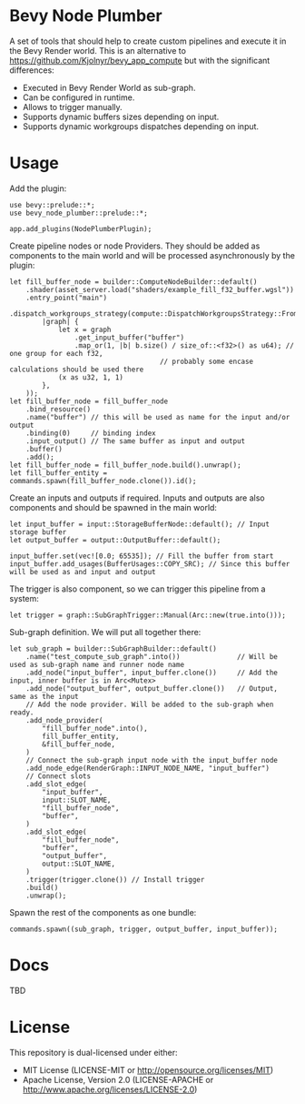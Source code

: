 # Bevy Node Plumber

A set of tools that should help to create custom pipelines and execute it in the Bevy Render world. 
This is an alternative to https://github.com/Kjolnyr/bevy_app_compute but with the significant differences:
* Executed in Bevy Render World as sub-graph.
* Can be configured in runtime.
* Allows to trigger manually.
* Supports dynamic buffers sizes depending on input.
* Supports dynamic workgroups dispatches depending on input. 

# Usage

Add the plugin:
```
use bevy::prelude::*;
use bevy_node_plumber::prelude::*;

app.add_plugins(NodePlumberPlugin);
```

Create pipeline nodes or node Providers. They should be added as components to the main world and will be processed asynchronously by the plugin:

```
let fill_buffer_node = builder::ComputeNodeBuilder::default()
    .shader(asset_server.load("shaders/example_fill_f32_buffer.wgsl"))
    .entry_point("main")
    .dispatch_workgroups_strategy(compute::DispatchWorkgroupsStrategy::FromGraphContext(
        |graph| {
            let x = graph
                .get_input_buffer("buffer")
                .map_or(1, |b| b.size() / size_of::<f32>() as u64); // one group for each f32, 
                                     // probably some encase calculations should be used there
            (x as u32, 1, 1)
        },
    ));
let fill_buffer_node = fill_buffer_node
    .bind_resource()
    .name("buffer") // this will be used as name for the input and/or output
    .binding(0)     // binding index
    .input_output() // The same buffer as input and output
    .buffer()
    .add();
let fill_buffer_node = fill_buffer_node.build().unwrap();
let fill_buffer_entity = commands.spawn(fill_buffer_node.clone()).id();
```

Create an inputs and outputs if required. Inputs and outputs are also components and should be spawned in the main world:

```
let input_buffer = input::StorageBufferNode::default(); // Input storage buffer
let output_buffer = output::OutputBuffer::default();

input_buffer.set(vec![0.0; 65535]); // Fill the buffer from start
input_buffer.add_usages(BufferUsages::COPY_SRC); // Since this buffer will be used as and input and output
```

The trigger is also component, so we can trigger this pipeline from a system:

```
let trigger = graph::SubGraphTrigger::Manual(Arc::new(true.into()));
```

Sub-graph definition. We will put all together there:

```
let sub_graph = builder::SubGraphBuilder::default()
    .name("test_compute_sub_graph".into())              // Will be used as sub-graph name and runner node name
    .add_node("input_buffer", input_buffer.clone())     // Add the input, inner buffer is in Arc<Mutex>
    .add_node("output_buffer", output_buffer.clone())   // Output, same as the input
    // Add the node provider. Will be added to the sub-graph when ready.
    .add_node_provider(
        "fill_buffer_node".into(),
        fill_buffer_entity,
        &fill_buffer_node,
    )
    // Connect the sub-graph input node with the input_buffer node
    .add_node_edge(RenderGraph::INPUT_NODE_NAME, "input_buffer") 
    // Connect slots
    .add_slot_edge(
        "input_buffer",
        input::SLOT_NAME,
        "fill_buffer_node",
        "buffer",
    )
    .add_slot_edge(
        "fill_buffer_node",
        "buffer",
        "output_buffer",
        output::SLOT_NAME,
    )
    .trigger(trigger.clone()) // Install trigger
    .build()
    .unwrap();
```

Spawn the rest of the components as one bundle:

```
commands.spawn((sub_graph, trigger, output_buffer, input_buffer));
```

# Docs

TBD

# License

This repository is dual-licensed under either:
* MIT License (LICENSE-MIT or http://opensource.org/licenses/MIT)
* Apache License, Version 2.0 (LICENSE-APACHE or http://www.apache.org/licenses/LICENSE-2.0)